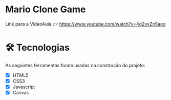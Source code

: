 # Mario Clone Game

Link para a VideoAula 👉 https://www.youtube.com/watch?v=4q2vvZn5aoo

# 🛠 Tecnologias

As seguintes ferramentas foram usadas na construção do projeto:

- [X] HTML5
- [X] CSS3
- [X] Javascript
- [X] Canvas
